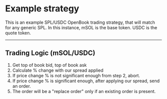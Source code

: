 # Example strategy

This is an example SPL/USDC OpenBook trading strategy, that will match for any generic SPL. In this instance, mSOL is the base token. USDC is the quote token.

---

## Trading Logic (mSOL/USDC)

1. Get top of book bid, top of book ask
2. Calculate % change with our spread applied
3. If price change % is not significant enough from step 2, abort.
4. If price change % is significant enough, after applying our spread, send an order.
5. The order will be a "replace order" only if an existing order is present.